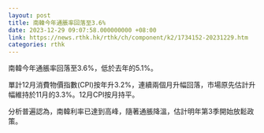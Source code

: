 ```yaml
---
layout: post
title: 南韓今年通脹率回落至3.6%
date: 2023-12-29 09:07:58.000000000 +08:00
link: https://news.rthk.hk/rthk/ch/component/k2/1734152-20231229.htm
categories: rthk
---
```


南韓今年通脹率回落至3.6%，低於去年的5.1%。

單計12月消費物價指數(CPI)按年升3.2%，連續兩個月升幅回落，市場原先估計升幅維持於11月的3.3%。12月CPI按月持平。

分析普遍認為，南韓利率已達到高峰，隨著通脹降溫，估計明年第3季開始放鬆政策。
